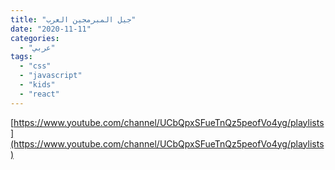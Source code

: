 ```yaml
---
title: "جيل المبرمجين العرب"
date: "2020-11-11"
categories:
  - "عربي"
tags:
  - "css"
  - "javascript"
  - "kids"
  - "react"
---
```


[https://www.youtube.com/channel/UCbQpxSFueTnQz5peofVo4yg/playlists](https://www.youtube.com/channel/UCbQpxSFueTnQz5peofVo4yg/playlists)
